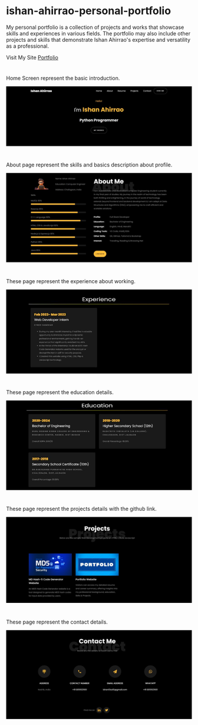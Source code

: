 # ishan-ahirrao-personal-portfolio
My personal portfolio is a collection of projects and works that showcase skills and experiences in various fields. The portfolio may also include other projects and skills that demonstrate Ishan Ahirrao's expertise and versatility as a professional.

Visit My Site <a href="[https://readme.com/](https://ishanportfolio-322f2.web.app)" target="_blank">Portfolio</a>
#
<p>Home Screen represent the basic introduction.</p>

![Screenshot 1](images/Home.jpg)

#
<p>About page represent the skills and basics description about profile.</p>

![Screenshot 1](images/about.jpg)

#
<p>These page represent the experience about working.</p>

![Screenshot 1](images/experience.jpg)

#
<p>These page represent the education details.</p>

![Screenshot 1](images/education.jpg)

#
<p>These page represent the projects details with the github link.</p>

![Screenshot 1](images/projects.jpg)

#
<p>These page represent the contact details.</p>

![Screenshot 1](images/contact.jpg)
